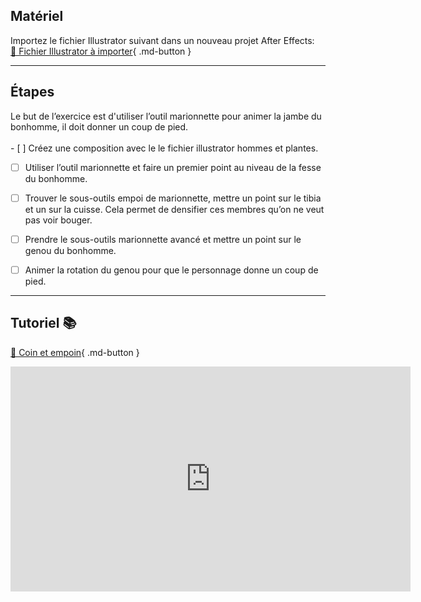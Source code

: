 

## Matériel

Importez le fichier Illustrator suivant dans un nouveau projet After Effects:   
[📁 Fichier Illustrator à importer](https://cmontmorency365.sharepoint.com/:u:/s/TIM-582214-Animation2d77/EePOiuJkHTpCq85Df3b9YDUBf6WSSBiVP6oZ783lUHX52A?e=hBBsqs){ .md-button }   <br>
***  


## Étapes
Le but de l’exercice est d'utiliser l’outil marionnette pour animer la jambe du bonhomme, il doit donner un coup de pied.     
<br>- [ ] Créez une composition avec le le fichier illustrator hommes et plantes.
- [ ] Utiliser l’outil marionnette et faire un premier point au niveau de la fesse du bonhomme.
- [ ] Trouver le sous-outils empoi de marionnette, mettre un point sur le tibia et un sur la cuisse. Cela permet de densifier ces membres qu’on ne veut pas voir bouger.
- [ ] Prendre le sous-outils marionnette avancé et mettre un point sur le genou du bonhomme.
- [ ] Animer la rotation du genou pour que le personnage donne un coup de pied.


***  


## Tutoriel 📚

[📁 Coin et empoin](https://cmontmorency365.sharepoint.com/:v:/s/TIM-582214-Animation2d77/EbwIa3V4m5dEpattp9VY7AABBGizbCeEnxvn8iBYMNXc6g?e=gqQtdH){ .md-button }   <br>
<iframe src="https://cmontmorency365.sharepoint.com/sites/TIM-582214-Animation2d77/_layouts/15/embed.aspx?UniqueId=756b08bc-9b78-4497-a5ab-6da7d558ec00&embed=%7B%22ust%22%3Atrue%2C%22hv%22%3A%22CopyEmbedCode%22%7D&referrer=StreamWebApp&referrerScenario=EmbedDialog.Create" width="640" height="360" frameborder="0" scrolling="no" allowfullscreen title="02_marionnette_coin_empoi_et_avance.mov"></iframe>
